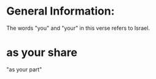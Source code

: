 # General Information:

The words "you" and "your" in this verse refers to Israel.

# as your share

"as your part"

